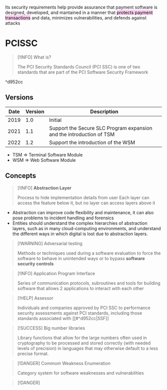Its security requirements help provide assurance that payment software is designed, developed, and mantained in a manner that <mark style="background: #FFB8EBA6;">protects payment transactions</mark> and data, minimizes vulnerabilities, and defends against attacks

# PCISSC

>[!INFO] What is?
>
>The PCI Security Standards Council (PCI SSC) is one of two standards that are part of the PCI Software Security Framework

^d952cc

## Versions

| Date | Version | Description                                                          |
| ---- | ------- | -------------------------------------------------------------------- |
| 2019 | 1.0     | Initial                                                              |
| 2021 | 1.1     | Support the Secure SLC Program expansion and the introduction of TSM |
| 2022 | 1.2     | Support the introduction of the WSM                                  |

- TSM => Terminal Software Module
- WSM => Web Software Module

## Concepts

>[!INFO] **Abstraction Layer**
>
>Process to hide implementation details from user
>Each layer can access the feature below it, but no layer can access layers above it

- Abstraction can improve code flexibility and maintenance, it can also pose problems to incident handling and forensics
- Entities should understand the complex hierarchies of abstraction layers, such as in many cloud-computing environments, and understand the different ways in which digital is lost due to abstraction layers.

>[!WARNING] Adversarial testing
>
>Methods or techniques used during a software evaluation to force the software to behave in unintended ways or to bypass **software security controls**

>[!INFO] Application Program Interface
>
>Series of communication protocols, subroutines and tools for building software that allows 2 applications to interact with each other

>[!HELP] Assessor
>
>Individuals and companies approved by PCI SSC to performance security assessments against PCI standards, including those standards associated with [[#^d952cc|SSF]]
>

>[!SUCCESS] Big number libraries
>
>Library functions that allow for the large numbers often used in cryptography to be processed and stored correctly (with needed levels of precision) in languages that may otherwise default to a less precise format.

>[!DANGER] Commom Weakness Enumeration
>
>Category system for software weaknesses and vulnerabilities

>[!DANGER] 































